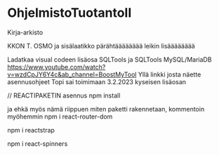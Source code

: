 # OhjelmistoTuotantoII
Kirja-arkisto

KKON T. OSMO
ja sisälaatikko pärähtääääääää
leikin lisääääääää

Ladatkaa visual codeen lisäosa SQLTools
ja SQLTools MySQL/MariaDB 
https://www.youtube.com/watch?v=wzdCpJY6Y4c&ab_channel=BoostMyTool 
Yllä linkki josta näette asennusohjeet
Topi sai toimimaan 3.2.2023 kyseisen lisäosan

// REACTIPAKETIN asennus
npm install

ja ehkä myös nämä riippuen miten paketti rakennetaan, kommentoin myöhemmin
npm i react-router-dom

npm i reactstrap

npm i react-spinners